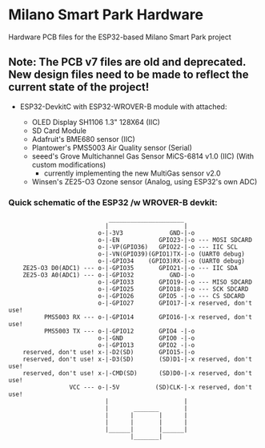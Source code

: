 # Milano Smart Park Hardware

Hardware PCB files for the ESP32-based Milano Smart Park project

## Note: The PCB v7 files are old and deprecated. New design files need to be made to reflect the current state of the project!

- ESP32-DevkitC with ESP32-WROVER-B module with attached:

	- OLED Display SH1106 1.3" 128X64 (IIC)
	- SD Card Module
	- Adafruit's BME680 sensor (IIC)
	- Plantower's PMS5003 Air Quality sensor (Serial)
	- seeed's Grove Multichannel Gas Sensor MiCS-6814 v1.0 (IIC) (With custom modifications)
		+ currently implementing the new MultiGas sensor v2.0
	- Winsen's ZE25-O3 Ozone sensor (Analog, using ESP32's own ADC)
	
### Quick schematic of the ESP32 /w WROVER-B devkit:
                                _____________________
                               |                     |
                             o-|-3V3             GND-|-o
                             o-|-EN           GPIO23-|-o --- MOSI SDCARD
                             o-|-VP(GPIO36)   GPIO22-|-o --- IIC SCL
                             o-|-VN(GPIO39)(GPIO1)TX-|-o (UART0 debug)
                             o-|-GPIO34    (GPIO3)RX-|-o (UART0 debug)
        ZE25-O3 D0(ADC1) --- o-|-GPIO35       GPIO21-|-o --- IIC SDA
        ZE25-O3 A0(ADC1) --- o-|-GPIO32          GND-|-o
                             o-|-GPIO33       GPIO19-|-o --- MISO SDCARD
                             o-|-GPIO25       GPIO18-|-o --- SCK SDCARD
                             o-|-GPIO26       GPIO5 -|-o --- CS SDCARD
                             o-|-GPIO27       GPIO17-|-x reserved, don't use!
              PMS5003 RX --- o-|-GPIO14       GPIO16-|-x reserved, don't use!
              PMS5003 TX --- o-|-GPIO12       GPIO4 -|-o
                             o-|-GND          GPIO0 -|-o
                             o-|-GPIO13       GPIO2 -|-o
        reserved, don't use! x-|-D2(SD)       GPIO15-|-o
        reserved, don't use! x-|-D3(SD)       (SD)D1-|-x reserved, don't use!
        reserved, don't use! x-|-CMD(SD)      (SD)D0-|-x reserved, don't use!
                     VCC --- o-|-5V          (SD)CLK-|-x reserved, don't use!
                               |                     |
                               |       _______       |
                               |      |       |      |
                               |      |       |      |
                               |______|       |______|
                                      |_______|